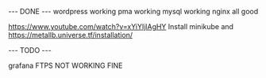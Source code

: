 --- DONE ---
wordpress working
pma working
mysql working
nginx all good

https://www.youtube.com/watch?v=xYiYIjlAgHY
Install minikube and https://metallb.universe.tf/installation/

--- TODO ---

grafana
FTPS NOT WORKING FINE
